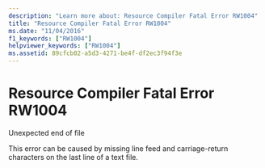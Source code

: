 ```yaml
---
description: "Learn more about: Resource Compiler Fatal Error RW1004"
title: "Resource Compiler Fatal Error RW1004"
ms.date: "11/04/2016"
f1_keywords: ["RW1004"]
helpviewer_keywords: ["RW1004"]
ms.assetid: 89cfcb02-a5d3-4271-be4f-df2ec3f94f3e
---
```

# Resource Compiler Fatal Error RW1004

Unexpected end of file

This error can be caused by missing line feed and carriage-return characters on the last line of a text file.
